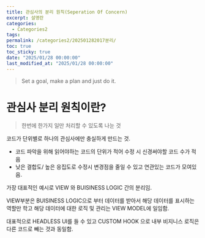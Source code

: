 ```yaml
---
title: 관심사의 분리 원칙(Seperation Of Concern)
excerpt: 설명란
categories:
  - Categories2
tags: 
permalink: /categories2/202501282017분리/
toc: true
toc_sticky: true
date: "2025/01/28 00:00:00"
last_modified_at: "2025/01/28 00:00:00"
---
```

> Set a goal, make a plan and just do it.

# 관심사 분리 원칙이란?
> 한번에 한가지 일만 처리할 수 있도록 나눈 것

코드가 단위별로 하나의 관심사에만 충실하게 만드는 것.
- 코드 파악을 위해 읽어야하는 코드의 단위가 적어 수정 시 신경써야할 코드 수가 적음
- 낮은 결합도/ 높은 응집도로 수정시 변경점을 줄일 수 있고 연관있는 코드가 모여있음.

가장 대표적인 예시로 VIEW 와 BUISINESS LOGIC 간의 분리임.

VIEW부분은 BUISINESS LOGIC으로 부터 데이터를 받아서 해당 데이터를 표시하는 역할만 학고 해당 데이터에 대한 로직 및 관리는 VIEW MODEL에 일임함.

대표적으로 HEADLESS UI를 들 수 있고 CUSTOM HOOK 으로 내부 비지니스 로직은 다른 코드로 빼는 것과 동일함.

